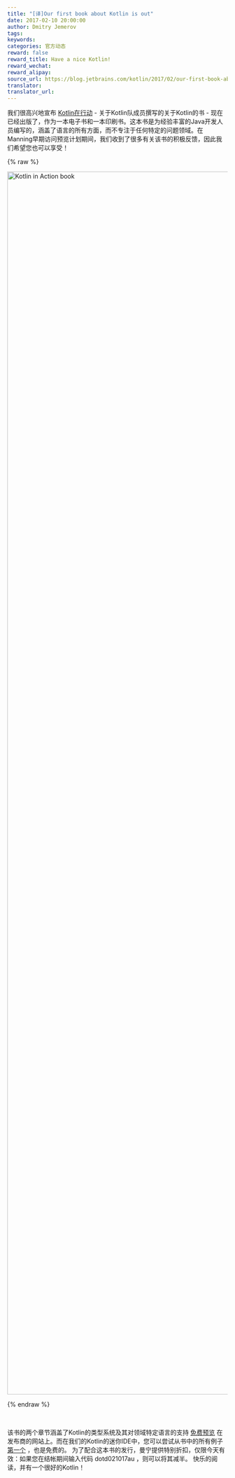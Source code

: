 ```yaml
---
title: "[译]Our first book about Kotlin is out"
date: 2017-02-10 20:00:00
author: Dmitry Jemerov
tags:
keywords:
categories: 官方动态
reward: false
reward_title: Have a nice Kotlin!
reward_wechat:
reward_alipay:
source_url: https://blog.jetbrains.com/kotlin/2017/02/our-first-book-about-kotlin-is-out/
translator:
translator_url:
---
```


我们很高兴地宣布 [Kotlin在行动](https://www.manning.com/books/kotlin-in-action) - 关于Kotlin队成员撰写的关于Kotlin的书 - 现在已经出版了，作为一本电子书和一本印刷书。这本书是为经验丰富的Java开发人员编写的，涵盖了语言的所有方面，而不专注于任何特定的问题领域。在Manning早期访问预览计划期间，我们收到了很多有关该书的积极反馈，因此我们希望您也可以享受！

{% raw %}
<p><img alt="Kotlin in Action book" class="alignnone size-full wp-image-4584" height="2792" src="https://d3nmt5vlzunoa1.cloudfront.net/kotlin/files/2017/02/20170209_112611.jpeg" width="2988"/></p>
{% endraw %}

<span id =“more-4582”> </span> <br/>

该书的两个章节涵盖了Kotlin的类型系统及其对领域特定语言的支持 [免费预览](https://www.manning.com/books/kotlin-in-action#downloads) 在发布商的网站上。而在我们的Kotlin的迷你IDE中，您可以尝试从书中的所有例子 [第一个](http://try.kotlinlang.org/#/Kotlin%20in%20Action/chapter%201/1.1/1.1_ATasteOfKotlin.kt) ，也是免费的。
为了配合这本书的发行，曼宁提供特别折扣，仅限今天有效：如果您在结帐期间输入代码</em> dotd021017au </em>，则可以将其减半。
快乐的阅读，并有一个很好的Kotlin！
